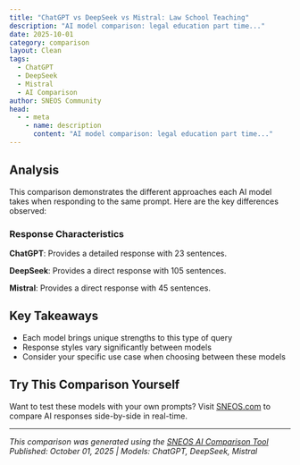 ```yaml
---
title: "ChatGPT vs DeepSeek vs Mistral: Law School Teaching"
description: "AI model comparison: legal education part time..."
date: 2025-10-01
category: comparison
layout: Clean
tags:
  - ChatGPT
  - DeepSeek
  - Mistral
  - AI Comparison
author: SNEOS Community
head:
  - - meta
    - name: description
      content: "AI model comparison: legal education part time..."
---
```


<ChatComparison
  title="ChatGPT vs DeepSeek vs Mistral: Law School Teaching"
  prompt="legal education part time"
  :responses='{
    "ChatGPT": "If you are interested in pursuing legal education on a part-time basis, there are several options available depending on your location and career goals. Here\u2019s an overview to help you get started:\n\n### 1. Part-Time Law Degree Programs\nMany universities offer part-time law degree programs that allow students to study while working or managing other commitments. These programs typically extend the duration of study compared to full-time programs but offer more flexibility.\n\n- **Types of Degrees**:  \n  - Juris Doctor (JD) \u2013 common in the United States  \n  - Bachelor of Laws (LLB) \u2013 common in the UK, Australia, and other countries  \n  - Master of Laws (LLM) \u2013 for specializing after completing a primary law degree\n\n- **Duration**:  \n  Part-time programs can take 4-6 years to complete, depending on the institution and course load.\n\n- **Format**:  \n  Evening classes, weekend courses, online or hybrid models.\n\n### 2. Online and Distance Learning\nMany law schools now offer online or hybrid part-time law courses, which provide further flexibility. These programs use digital platforms for lectures, discussions, and assessments.\n\n### 3. Certification and Diploma Programs\nIf you\u2019re not looking for a full degree, there are certificates and diploma courses in various law fields (e.g., corporate law, criminal law, legal studies) that can be pursued part-time.\n\n### 4. Admission Requirements\n- A bachelor\u2019s degree is typically required for JD or LLB programs (varies by country).  \n- Entrance exams such as the LSAT (for JD in the US) or LNAT (in the UK) may be required.  \n- Some programs allow work experience to be considered in lieu of academic prerequisites.\n\n### 5. Benefits of Part-Time Legal Education\n- Flexibility to work or manage personal commitments  \n- Opportunity to gain work experience simultaneously  \n- Access to legal education for those unable to commit full-time\n\n### 6. Considerations\n- Longer time to complete the degree  \n- Possible challenges balancing work, study, and personal life  \n- Check accreditation and recognition of the program for your intended legal career pathway\n\n---\n\n### How to Find Part-Time Legal Education Programs:\n- Research universities and law schools in your country or region.  \n- Visit their websites to check for part-time or evening law programs.  \n- Contact admissions offices for detailed information about course structure, fees, and entry requirements.\n\n---\n\nIf you tell me your country or specific interests within legal education, I can provide more tailored recommendations!",
    "DeepSeek": "Of course. \u0022Legal education part-time\u0022 primarily refers to **Part-Time Juris Doctor (J.D.) Programs**, which are designed for students who cannot commit to a full-time law school schedule.\n\nHere is a comprehensive guide to part-time legal education, covering the key aspects you need to know.\n\n---\n\n### What is a Part-Time J.D. Program?\n\nA part-time J.D. program leads to the same law degree as a full-time program but is structured over a longer period, typically **4 years** instead of 3. Classes are typically held in the evenings and/or on weekends to accommodate students who work full-time or have other significant daytime commitments.\n\n### Who is it For?\n\nPart-time programs are ideal for:\n*   **Working Professionals:** Individuals with established careers (in business, tech, healthcare, etc.) who want to add a legal education without leaving their jobs.\n*   **Parents and Caregivers:** Those who need a more flexible schedule to balance family responsibilities.\n*   **Career Changers:** People who want to transition into law while maintaining an income.\n*   **Non-Traditional Students:** Older students or those who have been out of academia for a while and prefer a slower pace.\n\n---\n\n### Key Features \u0026 Structure\n\n1.  **Schedule:** Classes are typically held on weeknights (e.g., 6:00 PM - 9:00 PM) and sometimes on Saturdays. You might take 3-4 classes per semester instead of 5-6.\n2.  **Duration:** Standard part-time programs are **4 years**. Some schools offer accelerated options (e.g., 3.5 years) if you take summer classes.\n3.  **Curriculum:** The curriculum is identical to the full-time program for the first year (Civil Procedure, Contracts, Torts, etc.). After the first year, you often merge with full-time students for upper-level electives.\n4.  **Degree:** You earn the exact same **Juris Doctor (J.D.) degree** as full-time students.\n5.  **ABA Accreditation:** It is **critical** to attend an American Bar Association (ABA)-accredited part-time program if you plan to sit for the bar exam in any U.S. jurisdiction.\n\n---\n\n### Pros and Cons of Part-Time Legal Education\n\n#### **Advantages (Pros)**\n\n*   **Earn While You Learn:** Maintain your full-time job and salary, minimizing student debt.\n*   **Career Flexibility:** Apply legal knowledge immediately to your current job, making you more valuable to your employer.\n*   **Diverse Classmates:** You\u0027ll learn alongside peers with significant real-world experience in various industries.\n*   **Manageable Pace:** A reduced course load can make the intense workload of law school easier to balance with other life commitments.\n\n#### **Disadvantages (Cons)**\n\n*   **Time Commitment is Immense:** You will have very little free time. It\u0027s often described as working two full-time jobs (your job and law school).\n*   **Limited Extracurriculars:** It can be difficult to participate in law journals, moot court, and student organizations, which are important for networking and resumes.\n*   **Networking Challenges:** Building relationships with professors and classmates can be harder when you\u0027re rushing from work to class.\n*   **Career Services:** Some employers (especially large law firms) may have on-campus interview (OCI) schedules that are less flexible for part-time students, though this is changing.\n\n---\n\n### The Application Process\n\nThe process is nearly identical to applying for a full-time J.D. program:\n\n1.  **Bachelor\u0027s Degree:** You must have an undergraduate degree from an accredited institution.\n2.  **Law School Admission Test (LSAT):** You must take the LSAT. Part-time programs often have a **slightly lower median LSAT score and GPA** than their full-time counterparts, but they are still competitive.\n3.  **Application Materials:** You will need to submit transcripts, letters of recommendation, a personal statement, and often a **resume**. For part-time applicants, the resume is crucial as it highlights your professional experience.\n4.  **The \u0022Why Part-Time?\u0022 Essay:** Many schools require an addendum explaining your reason for choosing the part-time division. This is your chance to frame your work experience as an asset.\n\n---\n\n### Top-Ranked Schools with Renowned Part-Time Programs\n\nMany excellent law schools offer part-time programs. Some of the most highly regarded include:\n\n*   **Georgetown University Law Center** (Washington, D.C.)\n*   **George Washington University Law School** (Washington, D.C.)\n*   **Fordham University School of Law** (New York, NY)\n*   **George Mason University Antonin Scalia Law School** (Arlington, VA)\n*   **Loyola Law School, Los Angeles** (Los Angeles, CA)\n*   **University of Southern California (USC) Gould School of Law** (Los Angeles, CA)\n*   **Many strong regional law schools** offer excellent part-time programs that provide great access to local legal markets.\n\n\u003E **Tip:** Use the **LSAC Official Guide to ABA-Approved Law Schools** and filter for \u0022Part-Time Programs\u0022 to find options in your desired location.\n\n---\n\n### Alternatives to a Part-Time J.D.\n\nA part-time J.D. is a major commitment. Consider if these alternatives better suit your goals:\n\n1.  **Master of Legal Studies (M.L.S.) or Master of Laws (LL.M.):**\n    *   **For whom:** Non-lawyers (M.L.S.) or lawyers from other countries (LL.M.) who need legal knowledge but don\u0027t want to practice law.\n    *   **Benefit:** Shorter, less expensive, and focused on specific areas like compliance, HR, or healthcare law. You **cannot** become a licensed attorney with these degrees.\n\n2.  **Paralegal Certificate:**\n    *   **For whom:** Those who want to work in the legal field in a supportive role.\n    *   **Benefit:** A much faster and cheaper path to a legal career.\n\n### Final Checklist Before You Decide\n\n*   **Why Law?** Be clear on your career goals. Do you need a J.D. to achieve them?\n*   **Financials:** Calculate the total cost (tuition, fees, books) and plan your financing.\n*   **Time Audit:** Be brutally honest about your current weekly schedule. Where will you find 20-30 hours per week for class and studying?\n*   **Support System:** Discuss this with your family and employer. Their support is essential for success.\n\nA part-time legal education is a powerful tool for achieving a law degree without putting your life on hold. It requires immense dedication and superb time-management skills, but for the right person, it can be a perfect fit.",
    "Mistral": "Pursuing a legal education part-time can be a flexible and practical option for individuals who need to balance their studies with work, family, or other commitments. Here are some key points to consider if you\u0027re thinking about part-time legal education:\n\n### Types of Part-Time Legal Education Programs\n\n1. **Part-Time Law School Programs**:\n   - Many law schools offer part-time programs, often referred to as evening or weekend programs.\n   - These programs typically take longer to complete than full-time programs, often extending to four or five years instead of the traditional three years.\n\n2. **Online Law Degrees**:\n   - Some institutions offer online law degrees, which can be completed part-time.\n   - These programs provide flexibility in terms of location and scheduling but may require a high level of self-discipline.\n\n3. **Executive LL.M. Programs**:\n   - Designed for working professionals, these programs often offer part-time or flexible scheduling options.\n   - They are typically shorter in duration and focus on specialized areas of law.\n\n### Benefits of Part-Time Legal Education\n\n1. **Flexibility**:\n   - Allows you to maintain a job, care for family, or pursue other interests while studying.\n   - Classes are often scheduled in the evenings or on weekends to accommodate working professionals.\n\n2. **Financial Stability**:\n   - Continuing to work while studying can help offset the costs of tuition and living expenses.\n   - Some employers may offer tuition reimbursement or other financial support for employees pursuing legal education.\n\n3. **Practical Experience**:\n   - Working while studying can provide real-world experience that complements your academic learning.\n   - Networking opportunities through your job can also be beneficial for your legal career.\n\n### Challenges of Part-Time Legal Education\n\n1. **Time Management**:\n   - Balancing work, study, and personal life can be demanding.\n   - Requires strong organizational skills and the ability to prioritize tasks effectively.\n\n2. **Longer Completion Time**:\n   - Part-time programs generally take longer to complete, which can delay entry into the legal profession.\n   - This can also mean a longer period of financial investment in education.\n\n3. **Limited Extracurricular Opportunities**:\n   - Part-time students may have less time to participate in extracurricular activities, such as law review, moot court, or internships.\n   - These activities can be important for networking and gaining practical experience.\n\n### Tips for Success\n\n1. **Plan Ahead**:\n   - Create a detailed schedule that includes time for work, study, and personal activities.\n   - Set realistic goals and deadlines for completing assignments and preparing for exams.\n\n2. **Stay Organized**:\n   - Use tools like calendars, planners, and digital apps to keep track of deadlines and commitments.\n   - Break down large tasks into smaller, manageable steps.\n\n3. **Seek Support**:\n   - Utilize resources available through your law school, such as academic advisors, tutoring services, and career counseling.\n   - Join study groups or connect with other part-time students for mutual support.\n\n4. **Maintain Balance**:\n   - Make time for self-care and relaxation to avoid burnout.\n   - Communicate openly with family, friends, and colleagues about your commitments and needs.\n\n### Conclusion\n\nPart-time legal education can be a viable pathway to a legal career for those who need flexibility. While it presents unique challenges, it also offers significant benefits, including the ability to continue working and gaining practical experience. With careful planning and strong time management skills, part-time students can successfully navigate their legal education and achieve their career goals."
  }'
  published-date="22:50"
/>

## Analysis

This comparison demonstrates the different approaches each AI model takes when responding to the same prompt. Here are the key differences observed:

### Response Characteristics

**ChatGPT**: Provides a detailed response with 23 sentences. 

**DeepSeek**: Provides a direct response with 105 sentences. 

**Mistral**: Provides a direct response with 45 sentences. 

## Key Takeaways

- Each model brings unique strengths to this type of query
- Response styles vary significantly between models
- Consider your specific use case when choosing between these models

## Try This Comparison Yourself

Want to test these models with your own prompts? Visit [SNEOS.com](https://sneos.com) to compare AI responses side-by-side in real-time.

---

*This comparison was generated using the [SNEOS AI Comparison Tool](https://sneos.com)*
*Published: October 01, 2025 | Models: ChatGPT, DeepSeek, Mistral*
